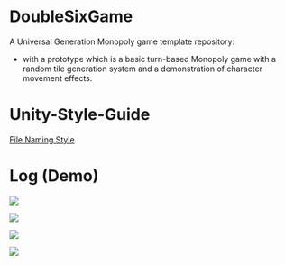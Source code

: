 # DoubleSixGame

A Universal Generation Monopoly game template repository:

* with a prototype which is a basic turn-based Monopoly game with a random tile generation system and a demonstration of character movement effects.

# Unity-Style-Guide
[File Naming Style](https://github.com/justinwasilenko/Unity-Style-Guide/blob/master/README.md)

# Log (Demo)

![](https://cdn.discordapp.com/attachments/623466543426043908/1094312668883583086/QQ20230409012653.gif)

![](https://cdn.discordapp.com/attachments/894788659356794880/1093027863730606081/image.png)

![](https://cdn.discordapp.com/attachments/878668299808944128/1093424182878015568/image.png)

![](https://cdn.discordapp.com/attachments/878668299808944128/1093782301399322656/image.png)